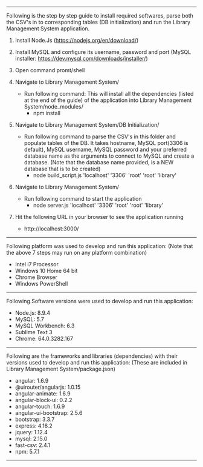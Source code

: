 
---------------------------------------------------------------------------------------------------------------------------------------

Following is the step by step guide to install required softwares, parse both the CSV's in to corresponding tables (DB initialization) 
and run the Library Management System application. 

1. Install Node.Js (https://nodejs.org/en/download/)
2. Install MySQL and configure its username, password and port (MySQL installer: https://dev.mysql.com/downloads/installer/)
3. Open command promt/shell
4. Navigate to Library Management System/ 
	- Run following command: This will install all the dependencies (listed at the end of the guide) of the application 
	   into Library Management System/node_modules/ 
		- npm install

5. Navigate to Library Management System/DB Initialization/ 
	- Run following command to parse the CSV's in this folder and populate tables of the DB.
	   It takes hostname, MySQL port(3306 is default), MySQL username, MySQL password and your preferred database name as the arguments to connect
	   to MySQL and create a database. (Note that the database name provided, is a NEW database that is to be created)
		- node build_script.js 'localhost' '3306' 'root' 'root' 'library'
	   
6. Navigate to Library Management System/ 
	-  Run following command to start the application
		- node server.js 'localhost' '3306' 'root' 'root' 'library'

7. Hit the following URL in your browser to see the application running
	- http://localhost:3000/

---------------------------------------------------------------------------------------------------------------------------------------

Following platform was used to develop and run this application:
(Note that the above 7 steps may run on any platform combination)
- Intel i7 Processor
- Windows 10 Home 64 bit
- Chrome Browser
- Windows PowerShell 

---------------------------------------------------------------------------------------------------------------------------------------

Following Software versions were used to develop and run this application:
- Node.js: 8.9.4
- MySQL: 5.7
- MySQL Workbench: 6.3
- Sublime Text 3
- Chrome: 64.0.3282.167

---------------------------------------------------------------------------------------------------------------------------------------

Following are the frameworks and libraries (dependencies) with their versions used to develop and run this application:
(These are included in Library Management System/package.json)
- angular: 1.6.9
- @uirouter/angularjs: 1.0.15
- angular-animate: 1.6.9
- angular-block-ui: 0.2.2
- angular-touch: 1.6.9
- angular-ui-bootstrap: 2.5.6
- bootstrap: 3.3.7
- express: 4.16.2
- jquery: 1.12.4
- mysql: 2.15.0
- fast-csv: 2.4.1
- npm: 5.7.1
			
---------------------------------------------------------------------------------------------------------------------------------------
